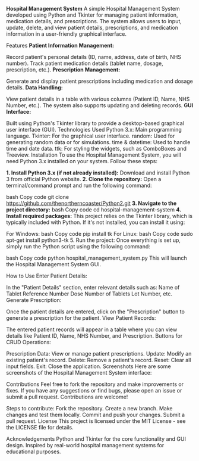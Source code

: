 **Hospital Management System**
A simple Hospital Management System developed using Python and Tkinter for managing patient information, medication details, and prescriptions. The system allows users to input, update, delete, and view patient details, prescriptions, and medication information in a user-friendly graphical interface.

Features
**Patient Information Management:**

Record patient's personal details (ID, name, address, date of birth, NHS number).
Track patient medication details (tablet name, dosage, prescription, etc.).
**Prescription Management:**

Generate and display patient prescriptions including medication and dosage details.
**Data Handling:**

View patient details in a table with various columns (Patient ID, Name, NHS Number, etc.).
The system also supports updating and deleting records.
**GUI Interface:**

Built using Python's Tkinter library to provide a desktop-based graphical user interface (GUI).
Technologies Used
Python 3.x: Main programming language.
Tkinter: For the graphical user interface.
random: Used for generating random data or for simulations.
time & datetime: Used to handle time and date data.
ttk: For styling the widgets, such as ComboBoxes and Treeview.
Installation
To use the Hospital Management System, you will need Python 3.x installed on your system. Follow these steps:

**1. Install Python 3.x (if not already installed):**
Download and install Python 3 from official Python website.
**2. Clone the repository:**
Open a terminal/command prompt and run the following command:

bash
Copy code
git clone https://github.com/thenortherncoaster/Python2.git
**3. Navigate to the project directory:**
bash
Copy code
cd hospital-management-system
**4. Install required packages:**
This project relies on the Tkinter library, which is typically included with Python. If it's not installed, you can install it using:

For Windows:
bash
Copy code
pip install tk
For Linux:
bash
Copy code
sudo apt-get install python3-tk
5. Run the project:
Once everything is set up, simply run the Python script using the following command:

bash
Copy code
python hospital_management_system.py
This will launch the Hospital Management System GUI.

How to Use
Enter Patient Details:

In the "Patient Details" section, enter relevant details such as:
Name of Tablet
Reference Number
Dose
Number of Tablets
Lot Number, etc.
Generate Prescription:

Once the patient details are entered, click on the "Prescription" button to generate a prescription for the patient.
View Patient Records:

The entered patient records will appear in a table where you can view details like Patient ID, Name, NHS Number, and Prescription.
Buttons for CRUD Operations:

Prescription Data: View or manage patient prescriptions.
Update: Modify an existing patient's record.
Delete: Remove a patient's record.
Reset: Clear all input fields.
Exit: Close the application.
Screenshots
Here are some screenshots of the Hospital Management System interface:


Contributions
Feel free to fork the repository and make improvements or fixes. If you have any suggestions or find bugs, please open an issue or submit a pull request. Contributions are welcome!

Steps to contribute:
Fork the repository.
Create a new branch.
Make changes and test them locally.
Commit and push your changes.
Submit a pull request.
License
This project is licensed under the MIT License - see the LICENSE file for details.

Acknowledgements
Python and Tkinter for the core functionality and GUI design.
Inspired by real-world hospital management systems for educational purposes.
